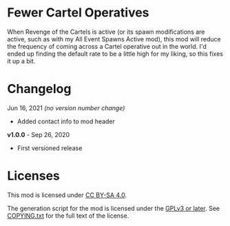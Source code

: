 Fewer Cartel Operatives
=======================

When Revenge of the Cartels is active (or its spawn modifications are active,
such as with my All Event Spawns Active mod), this mod will reduce the
frequency of coming across a Cartel operative out in the world.  I'd ended up
finding the default rate to be a little high for my liking, so this fixes it
up a bit.

Changelog
=========

Jun 16, 2021 *(no version number change)*
 * Added contact info to mod header

**v1.0.0** - Sep 26, 2020
 * First versioned release
 
Licenses
========

This mod is licensed under [CC BY-SA 4.0](https://creativecommons.org/licenses/by-sa/4.0/).

The generation script for the mod is licensed under the
[GPLv3 or later](https://www.gnu.org/licenses/quick-guide-gplv3.html).
See [COPYING.txt](../../COPYING.txt) for the full text of the license.


